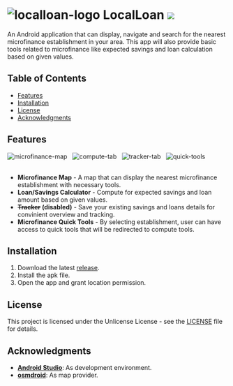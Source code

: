# ![localloan-logo](https://github.com/Mindkerchief/LocalLoan/assets/130748576/d42cb208-c04a-4970-98e4-26401d1d741f) LocalLoan <a><img src="https://img.shields.io/badge/Microfinance Asistant Application-674FA3"/></a>

An Android application that can display, navigate and search for the nearest microfinance establishment in your area. This app will also provide basic tools related to microfinance like expected savings and loan calculation based on given values.

## Table of Contents
- [Features](#features)
- [Installation](#installation)
- [License](#license)
- [Acknowledgments](#acknowledgments)

## Features

<div>
  <img src="https://github.com/Mindkerchief/LocalLoan/assets/130748576/2096f369-3013-45c8-9ee8-43a7fe09a62b" alt="microfinance-map">
  &nbsp;
  <img src="https://github.com/Mindkerchief/LocalLoan/assets/130748576/f3937930-38f8-4b92-8276-dfeb47688426" alt="compute-tab">
  &nbsp;
  <img src="https://github.com/Mindkerchief/LocalLoan/assets/130748576/656bfac1-4fba-4c7f-91ed-169ff37129b3" alt="tracker-tab">
  &nbsp;
  <img src="https://github.com/Mindkerchief/LocalLoan/assets/130748576/0fb27432-5248-4c46-8758-88c32a54f4e0" alt="quick-tools">
</div>
&nbsp;

- **Microfinance Map** - A map that can display the nearest microfinance establishment with necessary tools.
- **Loan/Savings Calculator** - Compute for expected savings and loan amount based on given values.
- **~~Tracker~~ (disabled)** - Save your existing savings and loans details for convinient overview and tracking.
- **Microfinance Quick Tools** - By selecting establishment, user can have access to quick tools that will be redirected to compute tools.

## Installation
1. Download the latest [release](https://github.com/Mindkerchief/LocalLoan/releases).
2. Install the apk file.
3. Open the app and grant location permission.

## License
This project is licensed under the Unlicense License - see the [LICENSE](LICENSE) file for details.

## Acknowledgments
- **[Android Studio](https://developer.android.com/studio)**: As development environment.
- **[osmdroid](https://github.com/osmdroid/osmdroid)**: As map provider.
